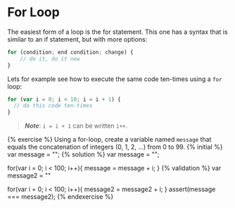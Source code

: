# For Loop

The easiest form of a loop is the for statement. This one has a syntax that is similar to an if statement, but with more options:

```javascript
for (condition; end condition; change) {
    // do it, do it now
}
```

Lets for example see how to execute the same code ten-times using a `for` loop:

```javascript
for (var i = 0; i < 10; i = i + 1) {
  // do this code ten-times
}
```

> **_Note_**: `i = i + 1` can be written `i++`.

{% exercise %}
Using a for-loop, create a variable named `message` that equals the concatenation of integers (0, 1, 2, ...) from 0 to 99.
{% initial %}
var message = "";
{% solution %}
var message = "";

for(var i = 0; i < 100; i++){
message = message + i;
}
{% validation %}
var message2 = ""

for(var i = 0; i < 100; i++){
message2 = message2 + i;
}
assert(message === message2);
{% endexercise %}
